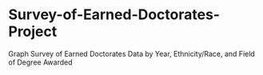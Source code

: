 # Survey-of-Earned-Doctorates-Project
Graph Survey of Earned Doctorates Data by Year, Ethnicity/Race, and Field of Degree Awarded
